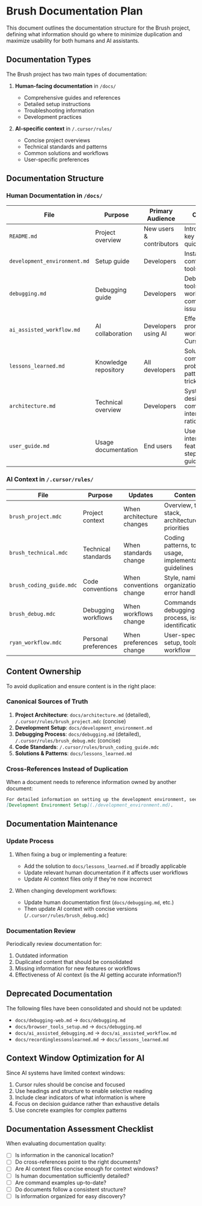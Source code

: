 # Brush Documentation Plan

This document outlines the documentation structure for the Brush project, defining what information should go where to minimize duplication and maximize usability for both humans and AI assistants.

## Documentation Types

The Brush project has two main types of documentation:

1. **Human-facing documentation** in `/docs/`
   - Comprehensive guides and references
   - Detailed setup instructions
   - Troubleshooting information
   - Development practices

2. **AI-specific context** in `/.cursor/rules/`
   - Concise project overviews
   - Technical standards and patterns
   - Common solutions and workflows
   - User-specific preferences

## Documentation Structure

### Human Documentation in `/docs/`

| File | Purpose | Primary Audience | Content |
|------|---------|------------------|---------|
| `README.md` | Project overview | New users & contributors | Introduction, key features, quick start |
| `development_environment.md` | Setup guide | Developers | Installation, configuration, tools setup |
| `debugging.md` | Debugging guide | Developers | Debugging tools, workflows, common issues |
| `ai_assisted_workflow.md` | AI collaboration | Developers using AI | Effective prompting, AI workflows, Cursor setup |
| `lessons_learned.md` | Knowledge repository | All developers | Solutions to common problems, patterns, tricks |
| `architecture.md` | Technical overview | Developers | System design, component interactions, rationale |
| `user_guide.md` | Usage documentation | End users | User interface, features, step-by-step guides |

### AI Context in `/.cursor/rules/`

| File | Purpose | Updates | Content |
|------|---------|---------|---------|
| `brush_project.mdc` | Project context | When architecture changes | Overview, tech stack, architecture, priorities |
| `brush_technical.mdc` | Technical standards | When standards change | Coding patterns, tools usage, implementation guidelines |
| `brush_coding_guide.mdc` | Code conventions | When conventions change | Style, naming, organization, error handling |
| `brush_debug.mdc` | Debugging workflows | When workflows change | Commands, debugging process, issue identification |
| `ryan_workflow.mdc` | Personal preferences | When preferences change | User-specific setup, tools, workflow |

## Content Ownership

To avoid duplication and ensure content is in the right place:

### Canonical Sources of Truth

1. **Project Architecture**: `docs/architecture.md` (detailed), `/.cursor/rules/brush_project.mdc` (concise)
2. **Development Setup**: `docs/development_environment.md`
3. **Debugging Process**: `docs/debugging.md` (detailed), `/.cursor/rules/brush_debug.mdc` (concise)
4. **Code Standards**: `/.cursor/rules/brush_coding_guide.mdc`
5. **Solutions & Patterns**: `docs/lessons_learned.md`

### Cross-References Instead of Duplication

When a document needs to reference information owned by another document:

```markdown
For detailed information on setting up the development environment, see 
[Development Environment Setup](./development_environment.md).
```

## Documentation Maintenance

### Update Process

1. When fixing a bug or implementing a feature:
   - Add the solution to `docs/lessons_learned.md` if broadly applicable
   - Update relevant human documentation if it affects user workflows
   - Update AI context files only if they're now incorrect

2. When changing development workflows:
   - Update human documentation first (`docs/debugging.md`, etc.)
   - Then update AI context with concise versions (`/.cursor/rules/brush_debug.mdc`)

### Documentation Review

Periodically review documentation for:
1. Outdated information
2. Duplicated content that should be consolidated
3. Missing information for new features or workflows
4. Effectiveness of AI context (is the AI getting accurate information?)

## Deprecated Documentation

The following files have been consolidated and should not be updated:
- `docs/debugging-web.md` → `docs/debugging.md`
- `docs/browser_tools_setup.md` → `docs/debugging.md`
- `docs/ai_assisted_debugging.md` → `docs/ai_assisted_workflow.md`
- `docs/recordinglessonslearned.md` → `docs/lessons_learned.md`

## Context Window Optimization for AI

Since AI systems have limited context windows:

1. Cursor rules should be concise and focused
2. Use headings and structure to enable selective reading
3. Include clear indicators of what information is where
4. Focus on decision guidance rather than exhaustive details
5. Use concrete examples for complex patterns

## Documentation Assessment Checklist

When evaluating documentation quality:

- [ ] Is information in the canonical location?
- [ ] Do cross-references point to the right documents?
- [ ] Are AI context files concise enough for context windows?
- [ ] Is human documentation sufficiently detailed?
- [ ] Are command examples up-to-date?
- [ ] Do documents follow a consistent structure?
- [ ] Is information organized for easy discovery? 